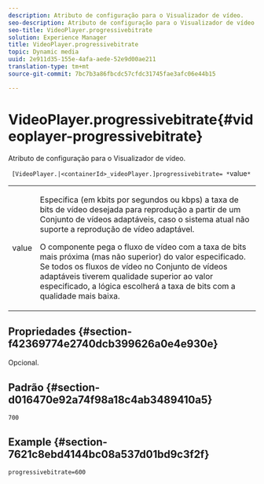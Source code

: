 ```yaml
---
description: Atributo de configuração para o Visualizador de vídeo.
seo-description: Atributo de configuração para o Visualizador de vídeo.
seo-title: VideoPlayer.progressivebitrate
solution: Experience Manager
title: VideoPlayer.progressivebitrate
topic: Dynamic media
uuid: 2e911d35-155e-4afa-aede-52e9d00ae211
translation-type: tm+mt
source-git-commit: 7bc7b3a86fbcdc57cfdc31745fae3afc06e44b15

---
```



# VideoPlayer.progressivebitrate{#videoplayer-progressivebitrate}

Atributo de configuração para o Visualizador de vídeo.

` [VideoPlayer.|<containerId>_videoPlayer.]progressivebitrate= *`value`*`

<table id="table_C616483932C2482CA9794DDD7313FD7C"> 
 <tbody> 
  <tr> 
   <td colname="col1"> <p> <span class="codeph"> value</span> </p> </td> 
   <td colname="col2"> <p> Especifica (em kbits por segundos ou kbps) a taxa de bits de vídeo desejada para reprodução a partir de um Conjunto de vídeos adaptáveis, caso o sistema atual não suporte a reprodução de vídeo adaptável. </p> <p>O componente pega o fluxo de vídeo com a taxa de bits mais próxima (mas não superior) do valor especificado. Se todos os fluxos de vídeo no Conjunto de vídeos adaptáveis tiverem qualidade superior ao valor especificado, a lógica escolherá a taxa de bits com a qualidade mais baixa. </p> </td> 
  </tr> 
 </tbody> 
</table>

## Propriedades {#section-f42369774e2740dcb399626a0e4e930e}

Opcional.

## Padrão {#section-d016470e92a74f98a18c4ab3489410a5}

`700`

## Example {#section-7621c8ebd4144bc08a537d01bd9c3f2f}

```
progressivebitrate=600
```

